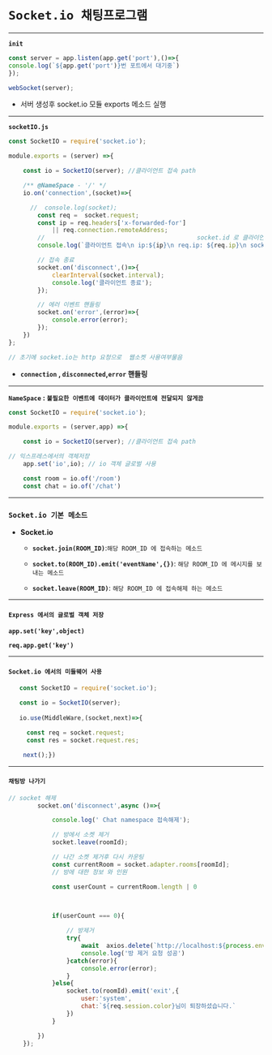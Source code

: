 # `Socket.io 채팅프로그램`



---
**`init`**
```js
const server = app.listen(app.get('port'),()=>{
console.log(`${app.get('port')}번 포트에서 대기중`)
});

webSocket(server);
```
-    서버 생성후 socket.io 모듈 exports 메소드 실행
---
**`socketIO.js`**
```js
const SocketIO = require('socket.io');

module.exports = (server) =>{

    const io = SocketIO(server); //클라이언트 접속 path

    /** @NameSpace - '/' */
    io.on('connection',(socket)=>{

      //  console.log(socket);
        const req =  socket.request;
        const ip = req.headers['x-forwarded-for']
            || req.connection.remoteAddress;
        //                                          socket.id 로 클라이언트 구분
        console.log(`클라이언트 접속\n ip:${ip}\n req.ip: ${req.ip}\n socket.id:${socket.id} `);

        // 접속 종료
        socket.on('disconnect',()=>{
            clearInterval(socket.interval);
            console.log('클라이언트 종료');
        });

        // 에러 이벤트 핸들링
        socket.on('error',(error)=>{
            console.error(error);
        });
    })
};

// 초기에 socket.io는 http 요청으로  웹소켓 사용여부물음
```

- **`connection` , `disconnected`,`error` 핸들링**
---
**`NameSpace` : `불필요한 이벤트에 데이터가 클라이언트에 전달되지 않게끔`**
```js
const SocketIO = require('socket.io');

module.exports = (server,app) =>{

    const io = SocketIO(server); //클라이언트 접속 path

// 익스프레스에서의 객체저장
    app.set('io',io); // io 객체 글로벌 사용

    const room = io.of('/room')
    const chat = io.of('/chat')

```

---
### `Socket.io 기본 메소드`

- **Socket.io**
  
  - **`socket.join(ROOM_ID)`**:`해당 ROOM_ID 에 접속하는 메소드`

  - **`socket.to(ROOM_ID).emit('eventName',{})`**:
             `해당 ROOM_ID 에 메시지를 보내는 메소드`

  - **`socket.leave(ROOM_ID)`**:
             `해당 ROOM_ID 에 접속해제 하는 메소드`
       
---
 #### `Express 에서의 글로벌 객체 저장`

**`app.set('key',object)`**

**`req.app.get('key')`**

--- 

#### `Socket.io 에서의 미들웨어 사용`
 ```js
    const SocketIO = require('socket.io');

    const io = SocketIO(server);
    
    io.use(MiddleWare,(socket,next)=>{

      const req = socket.request;
      const res = socket.request.res;

     next();})
  ```

---
#### `채팅방 나가기`

```js
// socket 해제
        socket.on('disconnect',async ()=>{

            console.log(' Chat namespace 접속해제');

            // 방에서 소켓 제거
            socket.leave(roomId);

            // 나간 소켓 제거후 다시 카운팅
            const currentRoom = socket.adapter.rooms[roomId];
            // 방에 대한 정보 와 인원

            const userCount = currentRoom.length | 0


            
            if(userCount === 0){

                // 방제거
                try{
                    await  axios.delete(`http://localhost:${process.env.PORT}/room/${roomId}`);
                    console.log('방 제거 요청 성공')
                }catch(error){
                    console.error(error);
                }
            }else{
                socket.to(roomId).emit('exit',{
                    user:'system',
                    chat:`${req.session.color}님이 퇴장하셨습니다.`
                })
            }

        })
    });

```
